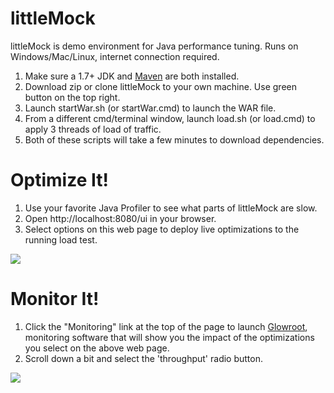 # littleMock

littleMock is demo environment for Java performance tuning. Runs on Windows/Mac/Linux, internet connection required.

1. Make sure a 1.7+ JDK and [Maven](http://maven.apache.org) are both installed.
2. Download zip or clone littleMock to your own machine.  Use green button on the top right.
3. Launch startWar.sh (or startWar.cmd) to launch the WAR file.
4. From a different cmd/terminal window, launch load.sh (or load.cmd) to apply 3 threads of load of traffic.
5. Both of these scripts will take a few minutes to download dependencies.


# Optimize It!
1. Use your favorite Java Profiler to see what parts of littleMock are slow.
2. Open http://localhost:8080/ui in your browser.
3. Select options on this web page to deploy live optimizations to the running load test.

![](https://cloud.githubusercontent.com/assets/175773/24088253/416d1078-0cf6-11e7-874d-c82044120bcd.png)

# Monitor It!
1. Click the "Monitoring" link at the top of the page to launch [Glowroot](http://glowroot.org), monitoring software that will show you the impact of the optimizations you select on the above web page.
2. Scroll down a bit and select the 'throughput' radio button.

![](https://cloud.githubusercontent.com/assets/175773/24088328/134fa4d4-0cf7-11e7-9271-239aa058d1da.png)
